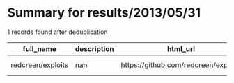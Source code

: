 
# Summary for results/2013/05/31
    
1 records found after deduplication

| full_name | description | html_url | matched_list | matched_count | pushed_at | size | stargazers_count | language | forks_count | vul_ids |
|-------------------|---------------|--------------------------------------|----------------|-----------------|---------------------------|--------|--------------------|------------|---------------|-----------|
| redcreen/exploits | nan | https://github.com/redcreen/exploits | ['exploit'] | 1 | 2013-05-31 09:23:32+00:00 | 252 | 2 | Java | 3 | [] |

